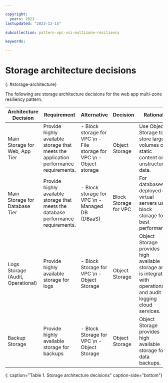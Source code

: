 ```yaml
---

copyright:
  years: 2023
lastupdated: "2023-12-15"

subcollection: pattern-vpc-vsi-multizone-resiliency

keywords:

---
```


# Storage architecture decisions
{: #storage-architecture}

The following are storage architecture decisions for the web app multi-zone resiliency pattern.

| Architecture Decision | Requirement | Alternative | Decision | Rationale |
| -------------- | -------------- | -------------- | -------------- | -------------- |
| Main Storage for Web, App Tier         | Provide highly available storage that meets the application performance requirements. | - Block storage for VPC \n - File storage for VPC \n - Object storage  | Object Storage                | Use Object Storage to store large volumes of static content or unstructured data.                                                                                                                      |
| Main Storage for Database Tier         | Provide highly available storage that meets the database performance requirements.    | - Block storage for VPC \n - Managed DB (DBaaS)                        | Block Storage for VPC | For databases deployed on virtual servers use block storage for best performance.                                                                                                           |
| Logs Storage  (Audit, Operational) | Provide highly available storage for logs                                             | - Block Storage for VPC \n - Object Storage                      | Object Storage                | Object Storage provides high available storage and is integrated with operational and audit logging cloud services.                                                         |
| Backup Storage                     | Provide highly available storage for backups                                          | - Block Storage for VPC \n - Object Storage                      | Object Storage                | Object Storage provides high available storage for data backups. |
{: caption="Table 1. Storage architecture decisions" caption-side="bottom"}
